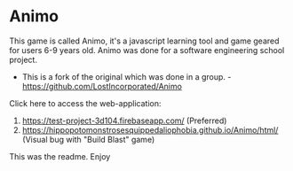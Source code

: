 # Animo

This game is called Animo, it's a javascript learning tool and game geared for users 6-9 years old. 
Animo was done for a software engineering school project. 

- This is a fork of the original which was done in a group. -https://github.com/LostIncorporated/Animo

Click here to access the web-application:
1. https://test-project-3d104.firebaseapp.com/ (Preferred)
2. https://hippopotomonstrosesquippedaliophobia.github.io/Animo/html/ (Visual bug with "Build Blast" game)


This was the readme. Enjoy
